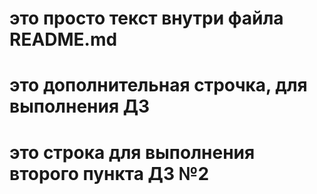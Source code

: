 # это просто текст внутри файла README.md

# это дополнительная строчка, для выполнения ДЗ

# это строка для выполнения второго пункта ДЗ №2
